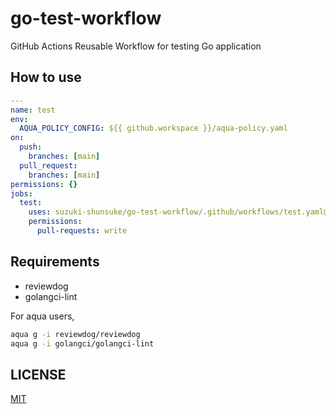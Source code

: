 # go-test-workflow

GitHub Actions Reusable Workflow for testing Go application

## How to use

```yaml
---
name: test
env:
  AQUA_POLICY_CONFIG: ${{ github.workspace }}/aqua-policy.yaml
on:
  push:
    branches: [main]
  pull_request:
    branches: [main]
permissions: {}
jobs:
  test:
    uses: suzuki-shunsuke/go-test-workflow/.github/workflows/test.yaml@e63ffd2de162e7a38c0f1b3ccaba92f9425edb6e # v0.1.0
    permissions:
      pull-requests: write
```

## Requirements

- reviewdog
- golangci-lint

For aqua users,

```sh
aqua g -i reviewdog/reviewdog
aqua g -i golangci/golangci-lint
```

## LICENSE

[MIT](LICENSE)
